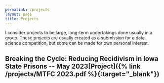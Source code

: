 ```yaml
---
permalink: /projects
layout: page
title: Projects
---
```

I consider projects to be large, long-term undertakings done usually in a group. These projects are usually created as a submission for a data science competition, but some can be made for own personal interest.

## Breaking the Cycle: Reducing Recidivism in Iowa State Prisons -- May 2023[Project]({% link /projects/MTFC 2023.pdf %}{:target="_blank"})
